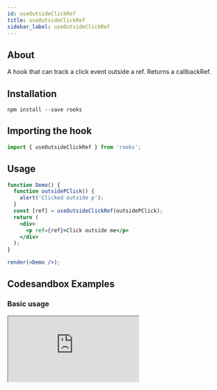 ```yaml
---
id: useOutsideClickRef
title: useOutsideClickRef
sidebar_label: useOutsideClickRef
---
```


## About

A hook that can track a click event outside a ref. Returns a callbackRef.

## Installation

    npm install --save rooks

## Importing the hook

```javascript
import { useOutsideClickRef } from 'rooks';
```

## Usage

```jsx
function Demo() {
  function outsidePClick() {
    alert('Clicked outside p');
  }
  const [ref] = useOutsideClickRef(outsidePClick);
  return (
    <div>
      <p ref={ref}>Click outside me</p>
    </div>
  );
}

render(<Demo />);
```

## Codesandbox Examples

### Basic usage

<iframe src="https://codesandbox.io/embed/useoutsideclickref-q76i8?fontsize=14&hidenavigation=1&theme=dark"
   style={{
    width: "100%",
    height: 500,
    border: 0,
    borderRadius: 4,
    overflow: "hidden"
  }} 
title="useOutsideClickRef"
allow="accelerometer; ambient-light-sensor; camera; encrypted-media; geolocation; gyroscope; hid; microphone; midi; payment; usb; vr; xr-spatial-tracking"
sandbox="allow-forms allow-modals allow-popups allow-presentation allow-same-origin allow-scripts"
/>

## Join Bhargav's discord server

You can click on the floating discord icon at the bottom right of the screen and talk to us in our server.
